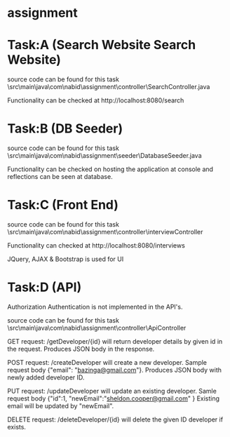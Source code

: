 # assignment

# Task:A (Search Website Search Website)
source code can be found for this task \src\main\java\com\nabid\assignment\controller\SearchController.java

Functionality can be checked at http://localhost:8080/search

# Task:B (DB Seeder)
source code can be found for this task \src\main\java\com\nabid\assignment\seeder\DatabaseSeeder.java

Functionality can be checked on hosting the application at console and reflections can be seen at database.

# Task:C (Front End)
source code can be found for this task \src\main\java\com\nabid\assignment\controller\interviewController

Functionality can checked at http://localhost:8080/interviews

JQuery, AJAX & Bootstrap is used for UI

# Task:D (API)
Authorization Authentication is not implemented in the API's.

source code can be found for this task \src\main\java\com\nabid\assignment\controller\ApiController

GET request:
/getDeveloper/{id} will return developer details by given id in the request. Produces JSON body in the response.

POST request:
/createDeveloper will create a new developer. Sample request body {"email": "bazinga@gmail.com"}. Produces JSON body with newly added developer ID.

PUT request:
/updateDeveloper will update an existing developer. Samle request body 
{"id":1,
"newEmail":"sheldon.cooper@gmail.com"
}
Existing email will be updated by "newEmail".

DELETE request:
/deleteDeveloper/{id} will delete the given ID developer if exists. 
